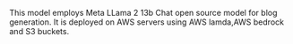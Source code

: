 This model employs Meta LLama 2 13b  Chat open source model for blog generation. It is deployed on AWS servers using AWS lamda,AWS bedrock and S3 buckets.
